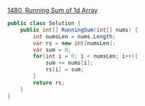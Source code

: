 [1480. Running Sum of 1d Array](https://leetcode.com/problems/running-sum-of-1d-array)

```cs
public class Solution {
    public int[] RunningSum(int[] nums) {
        int numsLen = nums.Length;
        var rs = new int[numsLen];
        var sum = 0;
        for(int i = 0; i < numsLen; i++){
            sum += nums[i];
            rs[i] = sum;
        }
        return rs;
    }
}

```